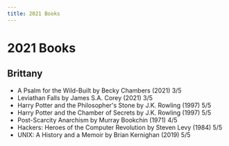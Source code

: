 ```yaml
---
title: 2021 Books
---
```


# 2021 Books

## Brittany

- A Psalm for the Wild-Built by Becky Chambers (2021) 3/5
- Leviathan Falls by James S.A. Corey (2021) 3/5
- Harry Potter and the Philosopher's Stone by J.K. Rowling (1997) 5/5
- Harry Potter and the Chamber of Secrets by J.K. Rowling (1997) 5/5
- Post-Scarcity Anarchism by Murray Bookchin (1971) 4/5
- Hackers: Heroes of the Computer Revolution by Steven Levy (1984) 5/5
- UNIX: A History and a Memoir by Brian Kernighan (2019) 5/5
